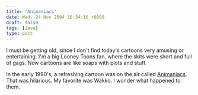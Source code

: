 ```yaml
---
title: 'Animaniacs'
date: Wed, 24 Nov 2004 10:34:16 +0000
draft: false
tags: [Java]
type: post
---
```


I must be getting old, since I don't find today's cartoons very amusing or entertaining. I'm a big Looney Toons fan, where the skits were short and full of gags. Now cartoons are like soaps with plots and stuff.

In the early 1990's, a refreshing cartoon was on the air called [Animaniacs](http://en.wikipedia.org/wiki/Animaniacs). That was hilarious. My favorite was Wakko. I wonder what happened to them.